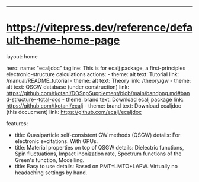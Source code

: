 ---
# https://vitepress.dev/reference/default-theme-home-page
layout: home

hero:
  name: "ecaljdoc"
  tagline: This is for ecalj package, a first-principles electronic-structure calculations
  actions:
    - theme: alt
      text: Tutorial
      link: /manual/README_tutorial
    - theme: alt
      text: Theory
      link: /theory/gw
    - theme: alt
      text: QSGW database (under construction)
      link: https://github.com/tkotani/DOSnpSupplement/blob/main/bandpng.md#band-structure--total-dos
    - theme: brand
      text: Download ecalj package
      link: https://github.com/tkotani/ecalj
    - theme: brand
      text: Download ecaljdoc (this docucment)
      link: https://github.com/ecalj/ecaljdoc

features:
  - title: Quasiparticle self-consistent GW methods (QSGW)
    details: For electronic excitations. With GPUs.
  - title: Material properties on top of QSGW 
    details: Dielectric functions, Spin fluctuations, Impact inonization rate, Spectrum functions of the Green's function, Modelling.
  - title: Easy to use 
    details: Based on PMT=LMTO+LAPW. Virtually no headaching settings by hand.
